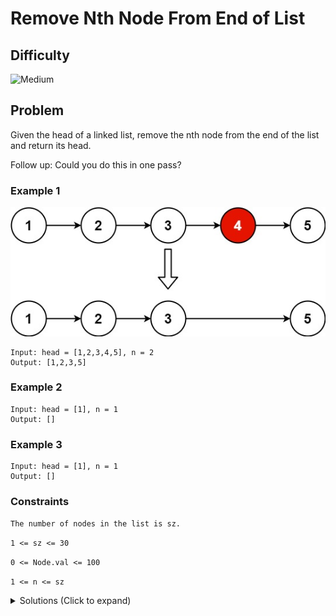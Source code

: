 # Remove Nth Node From End of List

## Difficulty

![Medium](https://img.shields.io/badge/medium-ef6c00?style=for-the-badge&logoColor=white)

## Problem

Given the head of a linked list, remove the nth node from the end of the list and return its head.

Follow up: Could you do this in one pass?

### Example 1

![Example 1](./images/example-1.png)

```
Input: head = [1,2,3,4,5], n = 2
Output: [1,2,3,5]
```

### Example 2

```
Input: head = [1], n = 1
Output: []
```

### Example 3

```
Input: head = [1], n = 1
Output: []
```

### Constraints

`The number of nodes in the list is sz.`

`1 <= sz <= 30`

`0 <= Node.val <= 100`

`1 <= n <= sz`

<details>
  <summary>Solutions (Click to expand)</summary>

### Explanation

#### Fast and Slow pointer

If we have two pointers, one `slow` and one `fast`, where the slow pointer is always `n` position behind `fast` then when `fast` at the end `slow` will be `n` positions from the end.

![Fast Pointer Visualization](./images/solution-1.png)

Removing a node from a singly-linked list involves breaking the link between the node's previous node and linking the previous node the node's next node

![Removing Linked List Node Visualization](./images/solution-2.png)

If we want to remove the _nth_ node from the end we'll need to relink the `n - 1` node from the end with the next node.

For the solution we'll advance the `fast` pointer `n + 1` times. This will setup the a gap of `n` node in between the `fast` and `slow` pointers. Once the `fast` pointer is finished moving we will advance both the `slow` and `fast` pointer until `fast` points to the end of the list, `null`. At this point `slow` will be at the `n + 1` node from the end which the node before the node we want to remove. We will relink the node with the node after the node we want to remove which can be expressed as `slow.next = slow.next.next`

![Fast and Slow Pointer Visualization](./images/solution-3.png)

Time: `O(N)` Where `N` is the length of the list

Space:`O(1)`

- [JavaScript](./remove-nth-node-from-end-of-list.js)
- [TypeScript](./remove-nth-node-from-end-of-list.ts)
- [Java](./remove-nth-node-from-end-of-list.java)
- [Go](./remove-nth-node-from-end-of-list.go)

</details>
